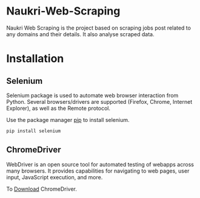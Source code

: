 # Naukri-Web-Scraping

Naukri Web Scraping is the project based on scraping jobs post related to any domains and their details. It also analyse scraped data.

# Installation

## Selenium

Selenium package is used to automate web browser interaction from Python.
Several browsers/drivers are supported (Firefox, Chrome, Internet Explorer), as well as the Remote protocol.

Use the package manager [pip](https://pypi.org/project/selenium/) to install selenium.

```bash
pip install selenium
```

## ChromeDriver

WebDriver is an open source tool for automated testing of webapps across many browsers.
It provides capabilities for navigating to web pages, user input, JavaScript execution, and more.

To [Download](https://chromedriver.chromium.org/) ChromeDriver.

